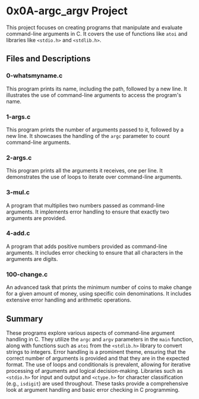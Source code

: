 # 0x0A-argc_argv Project

This project focuses on creating programs that manipulate and evaluate command-line arguments in C. It covers the use of functions like `atoi` and libraries like `<stdio.h>` and `<stdlib.h>`.

## Files and Descriptions

### 0-whatsmyname.c

This program prints its name, including the path, followed by a new line. It illustrates the use of command-line arguments to access the program's name.

### 1-args.c

This program prints the number of arguments passed to it, followed by a new line. It showcases the handling of the `argc` parameter to count command-line arguments.

### 2-args.c

This program prints all the arguments it receives, one per line. It demonstrates the use of loops to iterate over command-line arguments.

### 3-mul.c

A program that multiplies two numbers passed as command-line arguments. It implements error handling to ensure that exactly two arguments are provided.

### 4-add.c

A program that adds positive numbers provided as command-line arguments. It includes error checking to ensure that all characters in the arguments are digits.

### 100-change.c

An advanced task that prints the minimum number of coins to make change for a given amount of money, using specific coin denominations. It includes extensive error handling and arithmetic operations.

## Summary

These programs explore various aspects of command-line argument handling in C. They utilize the `argc` and `argv` parameters in the `main` function, along with functions such as `atoi` from the `<stdlib.h>` library to convert strings to integers. Error handling is a prominent theme, ensuring that the correct number of arguments is provided and that they are in the expected format. The use of loops and conditionals is prevalent, allowing for iterative processing of arguments and logical decision-making. Libraries such as `<stdio.h>` for input and output and `<ctype.h>` for character classification (e.g., `isdigit`) are used throughout. These tasks provide a comprehensive look at argument handling and basic error checking in C programming.

